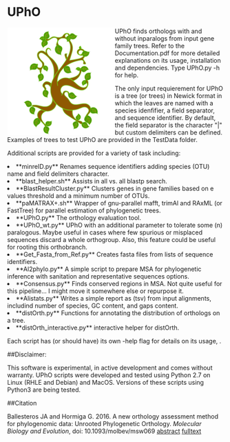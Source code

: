 # UPhO

<img src="/misc/UPhO_logo.png" width="250" align="left"> UPhO finds orthologs with and without inparalogs from input gene family trees. Refer to the Documentation.pdf for more detailed explanations on its usage, installation and dependencies. Type UPhO.py -h for help.

The only input requierement for UPhO is a tree (or trees) in Newick format in which the leaves are named with a species idenfifier, a field separator, and sequence identifier. By default, the field separator is the character "|"  but custom delimiters can be defined. Examples of trees to test UPhO are provided in the TestData folder.

Additional scripts are provided for a variety of task including:

<li>**minreID.py**  Renames sequence identifiers adding species (OTU) name and field delimiters character.
<li>**blast_helper.sh** Assists in  all vs. all blastp search.
<li>**BlastResultCluster.py** Clusters genes in gene families based on e values threshold and a minimum number of OTUs.
<li>**paMATRAX+.sh** Wrapper of gnu-parallel mafft, trimAl and RAxML (or FastTree) for parallel estimation of phylogenetic trees.
<li>**UPhO.py** The orthology evaluation tool.
<li>**UPhO_wt.py** UPhO with an additional parameter to tolerate some (n) paralogous. Maybe useful in cases where few spurious or misplaced sequences discard  a whole orthogroup. Also, this feature could be useful for rooting this orthobranch. 
<li>**Get_Fasta_from_Ref.py** Creates fasta files from lists of sequence identifiers.
<li>**Al2phylo.py** A simple script to prepare MSA for phylogenetic inference with sanitation and representative sequences options.
<li>**Consensus.py**  Finds conserved regions in MSA. Not quite useful for this pipeline... I might move it somewhere else or repurpose it.
<li> **Alistats.py**  Writes a simple report as (tsv) from input alignments, includind number of species, GC content, and gaps content.
<li>**distOrth.py** Functions for annotating the distribution of orthologs on a tree.
<li>**distOrth_interactive.py** interactive helper for distOrth.

Each script has  (or should have) its own  -help flag for details on its usage, .

##Disclaimer:

This software is experimental, in active development and comes without warranty.
UPhO scripts were developed and tested using Python 2.7 on Linux (RHLE and Debian) and MacOS. Versions of these scripts using Python3 are being tested.

##Citation

Ballesteros JA and Hormiga G. 2016. A new orthology assessment method for phylogenomic data: Unrooted Phylogenetic Orthology.
*Molecular Biology and Evolution*, doi: 10.1093/molbev/msw069<url>
[abstract](http://mbe.oxfordjournals.org/cgi/content/abstract/msw069?ijkey=VjQMzoE7wlaZHjG&keytype=ref)
[fulltext](http://mbe.oxfordjournals.org/cgi/reprint/msw069?ijkey=VjQMzoE7wlaZHjG&keytype=ref)
